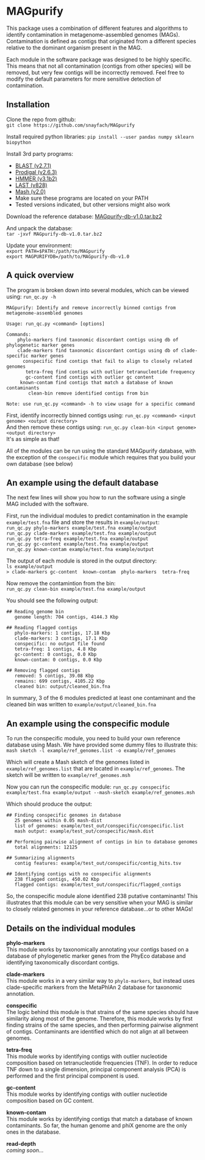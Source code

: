 # MAGpurify
This package uses a combination of different features and algorithms to identify contamination in metagenome-assembled genomes (MAGs). Contamination is defined as contigs that originated from a different species relative to the dominant organism present in the MAG.

Each module in the software package was designed to be highly specific. This means that not all contamination (contigs from other species) will be removed, but very few contigs will be incorrectly removed. Feel free to modify the default parameters for more sensitive detection of contamination.

## Installation

Clone the repo from github:  
`git clone https://github.com/snayfach/MAGpurify`

Install required python libraries:
`pip install --user pandas numpy sklearn biopython`

Install 3rd party programs:  	

* [BLAST (v2.7.1)](https://blast.ncbi.nlm.nih.gov/Blast.cgi?CMD=Web&PAGE_TYPE=BlastDocs&DOC_TYPE=Download)
* [Prodigal (v2.6.3)](https://github.com/hyattpd/Prodigal)
* [HMMER (v3.1b2)](http://hmmer.org/download.html)
* [LAST (v828)](http://last.cbrc.jp)
* [Mash (v2.0)](https://github.com/marbl/Mash/releases)
* Make sure these programs are located on your PATH
* Tested versions indicated, but other versions might also work

Download the reference database: [MAGpurify-db-v1.0.tar.bz2](http://bit.ly/MAGpurify-db)

And unpack the database:  
`tar -jxvf MAGpurify-db-v1.0.tar.bz2`   

 Update your environment:  
`export PATH=$PATH:/path/to/MAGpurify`   
`export MAGPURIFYDB=/path/to/MAGpurify-db-v1.0`   


## A quick overview

The program is broken down into several modules, which can be viewed using: `run_qc.py -h`

```
MAGpurify: Identify and remove incorrectly binned contigs from metagenome-assembled genomes

Usage: run_qc.py <command> [options]

Commands:
    phylo-markers find taxonomic discordant contigs using db of phylogenetic marker genes
    clade-markers find taxonomic discordant contigs using db of clade-specific marker genes
      conspecific find contigs that fail to align to closely related genomes
       tetra-freq find contigs with outlier tetranucleotide frequency
       gc-content find contigs with outlier gc content
     known-contam find contigs that match a database of known contaminants
        clean-bin remove identified contigs from bin

Note: use run_qc.py <command> -h to view usage for a specific command
```

First, identify incorrectly binned contigs using: `run_qc.py <command> <input genome> <output directory>`  
And then remove these contigs using: `run_qc.py clean-bin <input genome> <output directory>`  
It's as simple as that!

All of the modules can be run using the standard MAGpurify database, with the exception of the `conspecific` module which requires that you build your own database (see below)

## An example using the default database

The next few lines will show you how to run the software using a single MAG included with the software.

First, run the individual modules to predict contamination in the example `example/test.fna` file and store the results in `example/output`:  
`run_qc.py phylo-markers example/test.fna example/output`  
`run_qc.py clade-markers example/test.fna example/output`  
`run_qc.py tetra-freq example/test.fna example/output`  
`run_qc.py gc-content example/test.fna example/output`  
`run_qc.py known-contam example/test.fna example/output`  

The output of each module is stored in the output directory:  
`ls example/output`  
`> clade-markers gc-content  known-contam  phylo-markers  tetra-freq`

Now remove the contamintion from the bin:  
`run_qc.py clean-bin example/test.fna example/output`

You should see the following output:

```
## Reading genome bin
   genome length: 704 contigs, 4144.3 Kbp

## Reading flagged contigs
   phylo-markers: 1 contigs, 17.18 Kbp
   clade-markers: 3 contigs, 17.1 Kbp
   conspecific: no output file found
   tetra-freq: 1 contigs, 4.8 Kbp
   gc-content: 0 contigs, 0.0 Kbp
   known-contam: 0 contigs, 0.0 Kbp

## Removing flagged contigs
   removed: 5 contigs, 39.08 Kbp
   remains: 699 contigs, 4105.22 Kbp
   cleaned bin: output/cleaned_bin.fna
```

In summary, 3 of the 6 modules predicted at least one contaminant and the cleaned bin was written to `example/output/cleaned_bin.fna`

## An example using the conspecific module

To run the conspecific module, you need to build your own reference database using Mash. We have provided some dummy files to illustrate this:  
`mash sketch -l example/ref_genomes.list -o example/ref_genomes`

Which will create a Mash sketch of the genomes listed in `example/ref_genomes.list` that are located in `example/ref_genomes`. The sketch will be written to `example/ref_genomes.msh`

Now you can run the conspecific module: 
`run_qc.py conspecific example/test.fna example/output --mash-sketch example/ref_genomes.msh`  

Which should produce the output:

```
## Finding conspecific genomes in database
   25 genomes within 0.05 mash-dist
   list of genomes: example/test_out/conspecific/conspecific.list
   mash output: example/test_out/conspecific/mash.dist

## Performing pairwise alignment of contigs in bin to database genomes
   total alignments: 12125

## Summarizing alignments
   contig features: example/test_out/conspecific/contig_hits.tsv

## Identifying contigs with no conspecific alignments
   238 flagged contigs, 450.02 Kbp
   flagged contigs: example/test_out/conspecific/flagged_contigs
```

So, the conspecific module alone identified 238 putative contaminants! This illustrates that this module can be very sensitive when your MAG is similar to closely related genomes in your reference database...or to other MAGs!


## Details on the individual modules

<b>phylo-markers</b>  
This module works by taxonomically annotating your contigs based on a database of phylogenetic marker genes from the PhyEco database and identifying taxonomically discordant contigs.

<b>clade-markers</b>   
This module works in a very similar way to `phylo-markers`, but instead uses clade-specific markers from the MetaPhlAn 2 database for taxonomic annotation. 

<b>conspecific</b>   
The logic behind this module is that strains of the same species should have similarity along most of the genome. Therefore, this module works by first finding strains of the same species, and then performing pairwise alignment of contigs. Contaminants are identified which do not align at all between genomes. 

<b>tetra-freq</b>   
This module works by identifying contigs with outlier nucleotide composition based on tetranucleotide frequencies (TNF). In order to reduce TNF down to a single dimension, principal component analysis (PCA) is performed and the first principal component is used.

<b>gc-content</b>   
This module works by identifying contigs with outlier nucleotide composition based on GC content.

<b>known-contam</b>   
This module works by identifying contigs that match a database of known contaminants. So far, the human genome and phiX genome are the only ones in the database.

<b>read-depth</b>   
<i>coming soon...</i>
